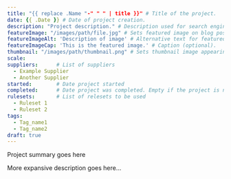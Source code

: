 ```yaml
---
title: "{{ replace .Name "-" " " | title }}" # Title of the project.
date: {{ .Date }} # Date of project creation.
description: "Project description." # Description used for search engine.
featureImage: "/images/path/file.jpg" # Sets featured image on blog post.
featureImageAlt: 'Description of image' # Alternative text for featured image.
featureImageCap: 'This is the featured image.' # Caption (optional).
thumbnail: "/images/path/thumbnail.png" # Sets thumbnail image appearing inside card on homepage.
scale:
suppliers:      # List of suppliers
  - Example Supplier
  - Another Supplier
started:        # Date project started
completed:      # Date project was completed. Empty if the project is not yet complete
rulesets:       # List of relesets to be used
  - Ruleset 1
  - Ruleset 2
tags:
  - Tag_name1
  - Tag_name2
draft: true
---
```


Project summary goes here

<!--more-->

More expansive description goes here...
